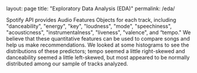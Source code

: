 layout: page
title: "Exploratory Data Analysis (EDA)"
permalink: /eda/

Spotify API provides Audio Features Objects for each track, including "danceability", "energy", "key", "loudness", "mode", "speechiness", "acousticness", "instrumentalness", "liveness", "valence", and “tempo." We believe that these quantitative features can be used to compare songs and help us make recommendations. We looked at some histograms to see the distributions of these predictors; tempo seemed a little right-skewed and danceability seemed a little left-skewed, but most appeared to be normally distributed among our sample of tracks analyzed.
